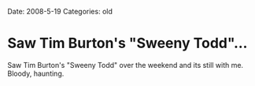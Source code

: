 Date: 2008-5-19
Categories: old

# Saw Tim Burton's "Sweeny Todd"...

Saw Tim Burton's "Sweeny Todd" over the weekend and its still with me. Bloody, haunting.
